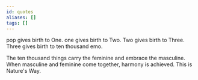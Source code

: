```yaml
---
id: quotes
aliases: []
tags: []
---
```


pop gives birth to One.
one gives birth to Two.
Two gives birth to Three.
Three gives birth to ten thousand emo.

The ten thousand things carry the feminine
and embrace the masculine.
When masculine and feminine come together,
harmony is achieved.
This is Nature's Way.

